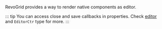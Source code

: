 RevoGrid provides a way to render native components as editor.


::: tip
You can access close and save callbacks in properties. Check [editor](../cell/editor) and `EditorCtr` type for more.
:::
